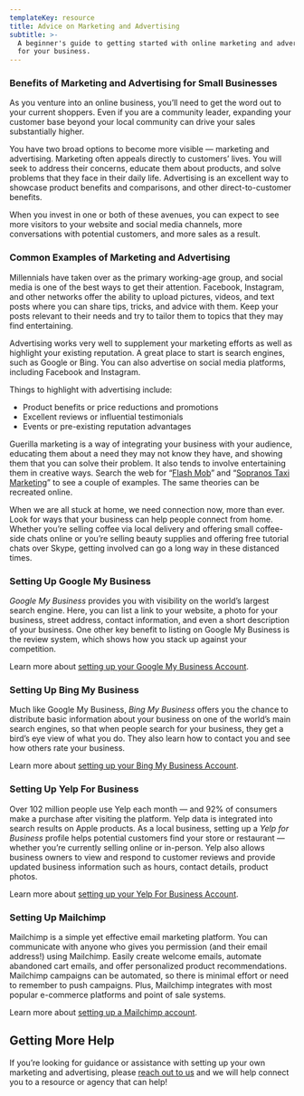```yaml
---
templateKey: resource
title: Advice on Marketing and Advertising
subtitle: >-
  A beginner's guide to getting started with online marketing and advertising
  for your business.
---
```

### Benefits of Marketing and Advertising for Small Businesses

As you venture into an online business, you’ll need to get the word out to your current shoppers. Even if you are a community leader, expanding your customer base beyond your local community can drive your sales substantially higher.

You have two broad options to become more visible — marketing and advertising. Marketing often appeals directly to customers’ lives. You will seek to address their concerns, educate them about products, and solve problems that they face in their daily life. Advertising is an excellent way to showcase product benefits  and comparisons, and other direct-to-customer benefits.

When you invest in one or both of these avenues, you can expect to see more visitors to your website and social media channels, more conversations with potential customers, and more sales as a result. 

### Common Examples of Marketing and Advertising

Millennials have taken over as the primary working-age group, and social media is one of the best ways to get their attention. Facebook, Instagram, and other networks offer the ability to upload pictures, videos, and text posts where you can share tips, tricks, and advice with them. Keep your posts relevant to their needs and try to tailor them to topics that they may find entertaining. 

Advertising works very well to supplement your marketing efforts as well as  highlight your existing reputation. A great place to start is search engines, such as Google or Bing. You can also advertise on social media platforms, including Facebook and Instagram.

Things to highlight with advertising include:

* Product benefits or price reductions and promotions
* Excellent reviews or influential testimonials
* Events or pre-existing reputation advantages 

Guerilla marketing is a way of integrating your business with your audience, educating  them about a need they may not know they have, and showing them that you can solve their problem. It also tends to involve entertaining them in creative ways. Search the web for “[Flash Mob](https://www.delnext.com/blog/en/most-famous-flash-mobs/)” and “[Sopranos Taxi Marketing](http://ta-guerillamarketing.blogspot.com/2011/01/sopranos-dead-mafia-in-cab.html)” to see a couple of examples. The same theories can be recreated online.

When we are all stuck at home, we need connection now, more than ever. Look for  ways that your business can help people connect from home. Whether you’re selling coffee via local delivery and offering small coffee-side chats online or you’re selling beauty supplies and offering free tutorial chats over Skype, getting  involved can go a long way in these distanced times. 

### Setting Up Google My Business

*Google My Business* provides you with visibility on the world’s largest  search engine. Here, you can list a link to your website, a photo for your business, street address, contact information, and even a short description  of your business. One other key benefit to listing on Google My Business is the review system, which shows how you stack up against your competition.

Learn more about [setting up your Google My Business Account](https://support.google.com/business/answer/6300717?hl=en).

### Setting Up Bing My Business

Much like Google My Business, *Bing My Business* offers you the chance to  distribute basic information about your business on one of the world’s main search engines, so that when people search for your business, they get a bird’s eye view of what you do. They also learn how to contact you and see how others rate your business. 

Learn more about [setting up your Bing My Business Account](https://synup.com/how-to/claim-add-business-to-bing/).

### Setting Up Yelp For Business

Over 102 million people use Yelp each month — and 92% of consumers make a  purchase after visiting the platform. Yelp data is integrated into search results on Apple products. As a local business, setting up a *Yelp for Business* profile  helps potential customers find your store or restaurant — whether you’re currently selling online or in-person. Yelp also allows business owners to view and respond to customer reviews and provide updated business information such as hours, contact details, product photos.

Learn more about [setting up your Yelp For Business Account](https://www.yelp-support.com/article/How-do-I-claim-a-business-page?l=en_US).

### Setting Up Mailchimp

Mailchimp is a simple yet effective email marketing platform. You can communicate  with anyone who gives you permission (and their email address!) using Mailchimp. Easily create welcome emails, automate abandoned cart emails, and offer personalized product recommendations. Mailchimp campaigns can be automated, so there is minimal effort or need to remember to push campaigns. Plus, Mailchimp integrates with most popular e-commerce platforms and point of sale systems. 

Learn more about [setting up a Mailchimp account](https://mailchimp.com/resources/getting-started-with-mailchimp/). 

## Getting More Help

If you’re looking for guidance or assistance with setting up your own marketing  and advertising, please [reach out to us](/merchants) and we will help connect  you to a resource or agency that can help!